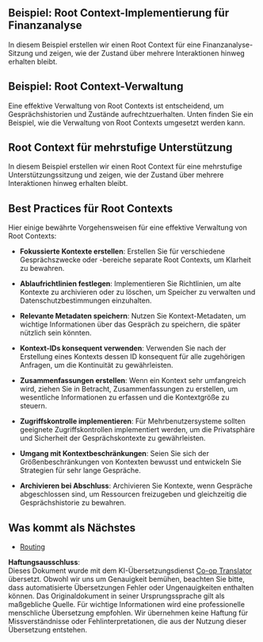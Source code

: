 <!--
CO_OP_TRANSLATOR_METADATA:
{
  "original_hash": "e1cbc99fa7185139ad6d539eca09a2b3",
  "translation_date": "2025-06-02T20:20:56+00:00",
  "source_file": "05-AdvancedTopics/mcp-root-contexts/README.md",
  "language_code": "de"
}
-->
## Beispiel: Root Context-Implementierung für Finanzanalyse

In diesem Beispiel erstellen wir einen Root Context für eine Finanzanalyse-Sitzung und zeigen, wie der Zustand über mehrere Interaktionen hinweg erhalten bleibt.

## Beispiel: Root Context-Verwaltung

Eine effektive Verwaltung von Root Contexts ist entscheidend, um Gesprächshistorien und Zustände aufrechtzuerhalten. Unten finden Sie ein Beispiel, wie die Verwaltung von Root Contexts umgesetzt werden kann.

## Root Context für mehrstufige Unterstützung

In diesem Beispiel erstellen wir einen Root Context für eine mehrstufige Unterstützungssitzung und zeigen, wie der Zustand über mehrere Interaktionen hinweg erhalten bleibt.

## Best Practices für Root Contexts

Hier einige bewährte Vorgehensweisen für eine effektive Verwaltung von Root Contexts:

- **Fokussierte Kontexte erstellen**: Erstellen Sie für verschiedene Gesprächszwecke oder -bereiche separate Root Contexts, um Klarheit zu bewahren.

- **Ablaufrichtlinien festlegen**: Implementieren Sie Richtlinien, um alte Kontexte zu archivieren oder zu löschen, um Speicher zu verwalten und Datenschutzbestimmungen einzuhalten.

- **Relevante Metadaten speichern**: Nutzen Sie Kontext-Metadaten, um wichtige Informationen über das Gespräch zu speichern, die später nützlich sein könnten.

- **Kontext-IDs konsequent verwenden**: Verwenden Sie nach der Erstellung eines Kontexts dessen ID konsequent für alle zugehörigen Anfragen, um die Kontinuität zu gewährleisten.

- **Zusammenfassungen erstellen**: Wenn ein Kontext sehr umfangreich wird, ziehen Sie in Betracht, Zusammenfassungen zu erstellen, um wesentliche Informationen zu erfassen und die Kontextgröße zu steuern.

- **Zugriffskontrolle implementieren**: Für Mehrbenutzersysteme sollten geeignete Zugriffskontrollen implementiert werden, um die Privatsphäre und Sicherheit der Gesprächskontexte zu gewährleisten.

- **Umgang mit Kontextbeschränkungen**: Seien Sie sich der Größenbeschränkungen von Kontexten bewusst und entwickeln Sie Strategien für sehr lange Gespräche.

- **Archivieren bei Abschluss**: Archivieren Sie Kontexte, wenn Gespräche abgeschlossen sind, um Ressourcen freizugeben und gleichzeitig die Gesprächshistorie zu bewahren.

## Was kommt als Nächstes

- [Routing](../mcp-routing/README.md)

**Haftungsausschluss**:  
Dieses Dokument wurde mit dem KI-Übersetzungsdienst [Co-op Translator](https://github.com/Azure/co-op-translator) übersetzt. Obwohl wir uns um Genauigkeit bemühen, beachten Sie bitte, dass automatisierte Übersetzungen Fehler oder Ungenauigkeiten enthalten können. Das Originaldokument in seiner Ursprungssprache gilt als maßgebliche Quelle. Für wichtige Informationen wird eine professionelle menschliche Übersetzung empfohlen. Wir übernehmen keine Haftung für Missverständnisse oder Fehlinterpretationen, die aus der Nutzung dieser Übersetzung entstehen.